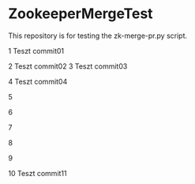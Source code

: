 # ZookeeperMergeTest
This repository is for testing the zk-merge-pr.py script. 

1
Teszt commit01

2
Teszt commit02
3
Teszt commit03

4
Teszt commit04

5

6

7

8

9

10
Teszt commit11
